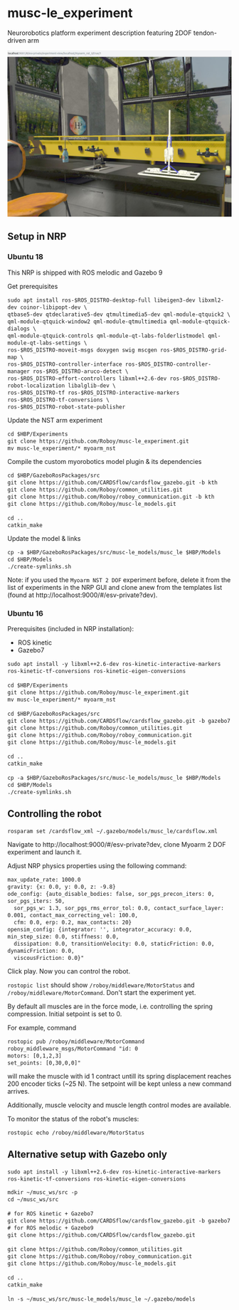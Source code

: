 # musc-le_experiment
Neurorobotics platform experiment description featuring 2DOF tendon-driven arm

![alt text](https://github.com/Roboy/musc-le_experiment/blob/master/images/screen.jpg)

## Setup in NRP

### Ubuntu 18
This NRP is shipped with ROS melodic and Gazebo 9

Get prerequisites
```
sudo apt install ros-$ROS_DISTRO-desktop-full libeigen3-dev libxml2-dev coinor-libipopt-dev \
qtbase5-dev qtdeclarative5-dev qtmultimedia5-dev qml-module-qtquick2 \
qml-module-qtquick-window2 qml-module-qtmultimedia qml-module-qtquick-dialogs \
qml-module-qtquick-controls qml-module-qt-labs-folderlistmodel qml-module-qt-labs-settings \
ros-$ROS_DISTRO-moveit-msgs doxygen swig mscgen ros-$ROS_DISTRO-grid-map \
ros-$ROS_DISTRO-controller-interface ros-$ROS_DISTRO-controller-manager ros-$ROS_DISTRO-aruco-detect \
ros-$ROS_DISTRO-effort-controllers libxml++2.6-dev ros-$ROS_DISTRO-robot-localization libalglib-dev \
ros-$ROS_DISTRO-tf ros-$ROS_DISTRO-interactive-markers ros-$ROS_DISTRO-tf-conversions \
ros-$ROS_DISTRO-robot-state-publisher
```

Update the NST arm experiment
```
cd $HBP/Experiments
git clone https://github.com/Roboy/musc-le_experiment.git
mv musc-le_experiment/* myoarm_nst
```

Compile the custom myorobotics model plugin & its dependencies
```
cd $HBP/GazeboRosPackages/src
git clone https://github.com/CARDSflow/cardsflow_gazebo.git -b kth
git clone https://github.com/Roboy/common_utilities.git
git clone https://github.com/Roboy/roboy_communication.git -b kth
git clone https://github.com/Roboy/musc-le_models.git

cd ..
catkin_make
```

Update the model & links
```
cp -a $HBP/GazeboRosPackages/src/musc-le_models/musc_le $HBP/Models
cd $HBP/Models
./create-symlinks.sh
```
Note: if you used the `Myoarm NST 2 DOF` experiment before, delete it from the list of experiments in the NRP GUI and clone anew from the templates list (found at http://localhost:9000/#/esv-private?dev).

### Ubuntu 16
Prerequisites (included in NRP installation):
- ROS kinetic
- Gazebo7

```
sudo apt install -y libxml++2.6-dev ros-kinetic-interactive-markers ros-kinetic-tf-conversions ros-kinetic-eigen-conversions

cd $HBP/Experiments
git clone https://github.com/Roboy/musc-le_experiment.git
mv musc-le_experiment/* myoarm_nst

cd $HBP/GazeboRosPackages/src
git clone https://github.com/CARDSflow/cardsflow_gazebo.git -b gazebo7
git clone https://github.com/Roboy/common_utilities.git
git clone https://github.com/Roboy/roboy_communication.git
git clone https://github.com/Roboy/musc-le_models.git

cd ..
catkin_make

cp -a $HBP/GazeboRosPackages/src/musc-le_models/musc_le $HBP/Models
cd $HBP/Models
./create-symlinks.sh
```

## Controlling the robot
```
rosparam set /cardsflow_xml ~/.gazebo/models/musc_le/cardsflow.xml
```

Navigate to http://localhost:9000/#/esv-private?dev, clone Myoarm 2 DOF experiment and launch it.

Adjust NRP physics properties using the following command: 
```rosservice call /gazebo/set_physics_properties "time_step: 0.001
max_update_rate: 1000.0
gravity: {x: 0.0, y: 0.0, z: -9.8}
ode_config: {auto_disable_bodies: false, sor_pgs_precon_iters: 0, sor_pgs_iters: 50,
  sor_pgs_w: 1.3, sor_pgs_rms_error_tol: 0.0, contact_surface_layer: 0.001, contact_max_correcting_vel: 100.0,
  cfm: 0.0, erp: 0.2, max_contacts: 20}
opensim_config: {integrator: '', integrator_accuracy: 0.0, min_step_size: 0.0, stiffness: 0.0,
  dissipation: 0.0, transitionVelocity: 0.0, staticFriction: 0.0, dynamicFriction: 0.0,
  viscousFriction: 0.0}"
  ```
  
Click play. Now you can control the robot. 

`rostopic list` should show `/roboy/middleware/MotorStatus` and `/roboy/middleware/MotorCommand`. Don't start the experiment yet.

By default all muscles are in the force mode, i.e. controlling the spring compression. Initial setpoint is set to 0.

For example, command 
```
rostopic pub /roboy/middleware/MotorCommand roboy_middleware_msgs/MotorCommand "id: 0
motors: [0,1,2,3]
set_points: [0,30,0,0]"
```
will make the muscle with id 1 contract untill its spring displacement reaches 200 encoder ticks (~25 N). The setpoint will be kept unless a new command arrives. 

Additionally, muscle velocity and muscle length control modes are available.

To monitor the status of the robot's muscles:
```
rostopic echo /roboy/middleware/MotorStatus 
```

## Alternative setup with Gazebo only

```
sudo apt install -y libxml++2.6-dev ros-kinetic-interactive-markers ros-kinetic-tf-conversions ros-kinetic-eigen-conversions
```

```
mdkir ~/musc_ws/src -p
cd ~/musc_ws/src

# for ROS kinetic + Gazebo7
git clone https://github.com/CARDSflow/cardsflow_gazebo.git -b gazebo7
# for ROS melodic + Gazebo9
git clone https://github.com/CARDSflow/cardsflow_gazebo.git

git clone https://github.com/Roboy/common_utilities.git
git clone https://github.com/Roboy/roboy_communication.git
git clone https://github.com/Roboy/musc-le_models.git

cd ..
catkin_make

ln -s ~/musc_ws/src/musc-le_models/musc_le ~/.gazebo/models
```
